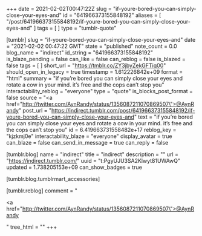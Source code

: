 +++
date = 2021-02-02T00:47:22Z
slug = "if-youre-bored-you-can-simply-close-your-eyes-and"
id = "641966373155848192"
aliases = [ "/post/641966373155848192/if-youre-bored-you-can-simply-close-your-eyes-and" ]
tags = [ ]
type = "tumblr-quote"

[tumblr]
slug = "if-youre-bored-you-can-simply-close-your-eyes-and"
date = "2021-02-02 00:47:22 GMT"
state = "published"
note_count = 0.0
blog_name = "indirect"
id_string = "641966373155848192"
is_blaze_pending = false
can_like = false
can_reblog = false
is_blazed = false
tags = [ ]
short_url = "https://tmblr.co/ZY3jbyZekGFTiq00"
should_open_in_legacy = true
timestamp = 1.612226842e+09
format = "html"
summary = "if you’re bored you can simply close your eyes and rotate a cow in your mind. it’s free and the cops can’t stop you"
interactability_reblog = "everyone"
type = "quote"
is_blocks_post_format = false
source = "<a href=\"http://twitter.com/AynRandy/status/1356087211070869507\">@AynRandy</a>"
post_url = "https://indirect.tumblr.com/post/641966373155848192/if-youre-bored-you-can-simply-close-your-eyes-and"
text = "if you&rsquo;re bored you can simply close your eyes and rotate a cow in your mind. it&rsquo;s free and the cops can&rsquo;t stop you"
id = 6.419663731558482e+17
reblog_key = "kjzkmj0e"
interactability_blaze = "everyone"
display_avatar = true
can_blaze = false
can_send_in_message = true
can_reply = false

[tumblr.blog]
name = "indirect"
title = "indirect"
description = ""
url = "https://indirect.tumblr.com/"
uuid = "t:PgyUJU3SA2Klwyt81UWAwQ"
updated = 1.738205153e+09
can_show_badges = true

[tumblr.blog.tumblrmart_accessories]

[tumblr.reblog]
comment = "<p><a href=\"http://twitter.com/AynRandy/status/1356087211070869507\">@AynRandy</a></p>"
tree_html = ""
+++

